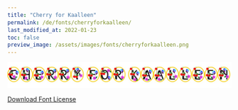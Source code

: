 ```yaml
---
title: "Cherry for Kaalleen"
permalink: /de/fonts/cherryforkaalleen/
last_modified_at: 2022-01-23
toc: false
preview_image: /assets/images/fonts/cherryforkaalleen.png
---
```

![CherryForKaalleen](/assets/images/fonts/cherryforkaalleen.png)

[Download Font License](https://github.com/inkstitch/inkstitch/tree/main/fonts/cherryforkaalleen/LICENSE)